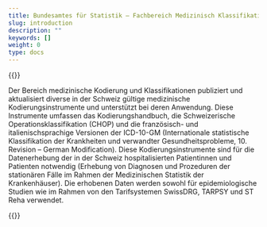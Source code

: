 ```yaml
---
title: Bundesamtes für Statistik – Fachbereich Medizinisch Klassifikationen
slug: introduction
description: ""
keywords: []
weight: 0
type: docs
---
```



{{<markdown>}}

Der Bereich medizinische Kodierung und Klassifikationen publiziert und aktualisiert diverse in der Schweiz gültige medizinische Kodierungsinstrumente und unterstützt bei deren Anwendung. Diese Instrumente umfassen das Kodierungshandbuch, die Schweizerische Operationsklassifikation (CHOP) und die französisch- und italienischsprachige Versionen der ICD-10-GM (Internationale statistische Klassifikation der Krankheiten und verwandter Gesundheitsprobleme, 10. Revision – German Modification).
Diese Kodierungsinstrumente sind für die Datenerhebung der in der Schweiz hospitalisierten Patientinnen und Patienten notwendig (Erhebung von Diagnosen und Prozeduren der stationären Fälle im Rahmen der Medizinischen Statistik der Krankenhäuser). Die erhobenen Daten werden sowohl für epidemiologische Studien wie im Rahmen von den Tarifsystemen SwissDRG, TARPSY und ST Reha verwendet.

{{</markdown>}}
